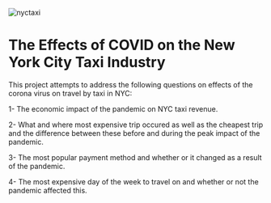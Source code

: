 ![nyctaxi](https://user-images.githubusercontent.com/71333855/146815346-8096cfaf-a4bb-482f-ba34-f49b33d72aaa.jpeg)

# The Effects of COVID on the New York City Taxi Industry
This project attempts to address the following questions on effects of the corona virus on travel by taxi in NYC:

1- The economic impact of the pandemic on NYC taxi revenue.

2- What and where most expensive trip occured as well as the cheapest trip and the difference between these before and during the peak impact of the pandemic.

3- The most popular payment method and whether or it changed as a result of the pandemic.

4- The most expensive day of the week to travel on and whether or not the pandemic affected this.


